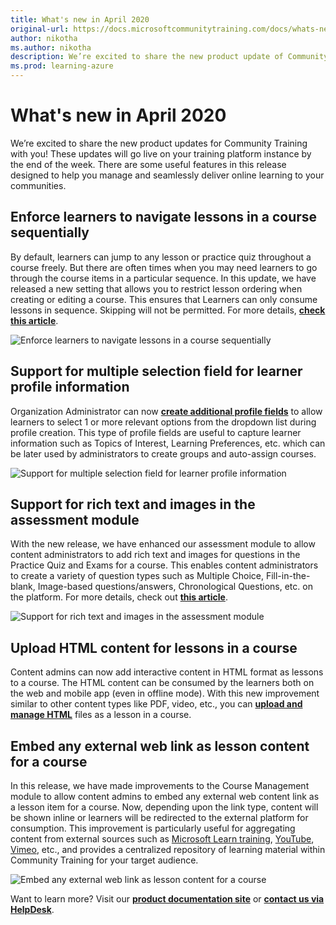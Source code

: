 ```yaml
---
title: What's new in April 2020
original-url: https://docs.microsoftcommunitytraining.com/docs/whats-new-in-april-2020
author: nikotha
ms.author: nikotha
description: We’re excited to share the new product update of Community Training with you! These updates will go live on your training platform instance by end of the week.
ms.prod: learning-azure
---
```


# What's new in April 2020

We’re excited to share the new product updates for Community Training with you! These updates will go live on your training platform instance by the end of the week. There are some useful features in this release designed to help you manage and seamlessly deliver online learning to your communities.

## Enforce learners to navigate lessons in a course sequentially

By default, learners can jump to any lesson or practice quiz throughout a course freely. But there are often times when you may need learners to go through the course items in a particular sequence. In this update, we have released a new setting that allows you to restrict lesson ordering when creating or editing a course. This ensures that Learners can only consume lessons in sequence. Skipping will not be permitted. For more details, [**check this article**](../../content-management/create-content/create-course-category/create-a-new-course.md).

![Enforce learners to navigate lessons in a course sequentially](../../media/image%28256%29.png)

## Support for multiple selection field for learner profile information

Organization Administrator can now [**create additional profile fields**](../../settings/add-additional-profile-fields-for-user-information.md) to allow learners to select 1 or more relevant options from the dropdown list during profile creation. This type of profile fields are useful to capture learner information such as Topics of Interest, Learning Preferences, etc. which can be later used by administrators to create groups and auto-assign courses.

![Support for multiple selection field for learner profile information](../../media/image%28257%29.png)

## Support for rich text and images in the assessment module

With the new release, we have enhanced our assessment module to allow content administrators to add rich text and images for questions in the Practice Quiz and Exams for a course. This enables content administrators to create a variety of question types such as Multiple Choice, Fill-in-the-blank, Image-based questions/answers, Chronological Questions, etc. on the platform. For more details, check out [**this article**](../../content-management/create-content/create-course-category/add-assessments-to-a-course.md#question-types-for-any-assessment).

![Support for rich text and images in the assessment module](../../media/image%28258%29.png)

## Upload HTML content for lessons in a course

Content admins can now add interactive content in HTML format as lessons to a course. The HTML content can be consumed by the learners both on the web and mobile app (even in offline mode). With this new improvement similar to other content types like PDF, video, etc., you can [**upload and manage HTML**](../../content-management/create-content/create-course-category/create-a-new-course.md) files as a lesson in a course.

## Embed any external web link as lesson content for a course

In this release, we have made improvements to the Course Management module to allow content admins to embed any external web content link as a lesson item for a course. Now, depending upon the link type, content will be shown inline or learners will be redirected to the external platform for consumption. This improvement is particularly useful for aggregating content from external sources such as [Microsoft Learn training](/training/), [YouTube](https://www.youtube.com/), [Vimeo](https://vimeo.com/watch), etc., and provides a centralized repository of learning material within Community Training  for your target audience.

![Embed any external web link as lesson content for a course](../../media/image%28259%29.png)

Want to learn more? Visit our [**product documentation site**](../../whats-new-in-microsoft-community-training/2020/whats-new-in-february-2020.md) or [**contact us via HelpDesk**](https://go.microsoft.com/fwlink/?linkid=2104630).
